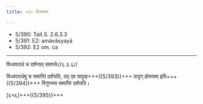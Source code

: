 ```yaml
---
title: १३० टिप्पणयः

---
```

- 5/390: Tait.S. 2.6.3.3
- 5/391: E2: amāvāsyayā
- 5/392: E2 om. ca

____________________________________________


विध्यपराधे च दर्शनात् समाप्तेः//६.३.६//

विध्यपराधेषु च समाप्तिं दर्शयति, तद् एव यादृक्+++({5/393})+++ तादृग् होतव्यम् इति+++({5/394})+++ विगुणस्य समाप्तिं दर्शयति।

[६५६]+++({5/395})+++
